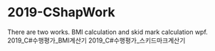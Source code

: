 # 2019-CShapWork
There are two works. BMI calculation and skid mark calculation wpf.
2019_C#수행평가_BMI계산기
2019_C#수행평가_스키드마크계산기
